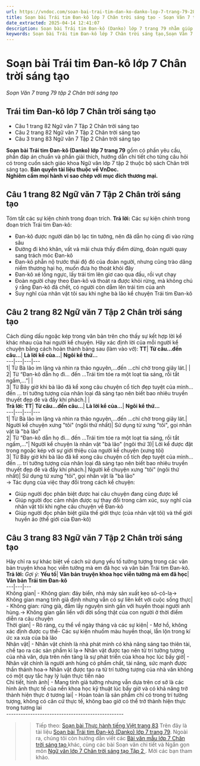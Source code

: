 ```yaml
---
url: https://vndoc.com/soan-bai-trai-tim-dan-ko-danko-lop-7-trang-79-287390
title: Soạn bài Trái tim Đan-kô lớp 7 Chân trời sáng tạo - Soạn Văn 7 trang 79 tập 2 Chân trời sáng tạo - VnDoc.com
date_extracted: 2025-04-14 12:41:07
description: Soạn bài Trái tim Đan-kô (Danko) lớp 7 trang 79 nhằm giúp các em HS đạt kết quả tốt trong quá trình làm bài tập và học tập môn Ngữ văn lớp 7 sách Chân trời sáng tạo.
keywords: Soạn bài Trái tim Đan-kô lớp 7 Chân trời sáng tạo,Soạn Văn 7 trang 79 tập 2 Chân trời sáng tạo,Trái tim Đan-kô lớp 7 Chân trời sáng tạo,Soạn bài Trái tim Đan-kô,Soạn Văn 7 Trái tim Đan-kô,Soạn Trái tim Đan-kô,Soạn bài Trái tim Đan-kô lớp 7,Soạn bài Trái tim Đan-kô trang 79
---
```


# Soạn bài Trái tim Đan-kô lớp 7 Chân trời sáng tạo
 _Soạn Văn 7 trang 79 tập 2 Chân trời sáng tạo_
## **Trái tim Đan-kô lớp 7 Chân trời sáng tạo**
  * Câu 1 trang 82 Ngữ văn 7 Tập 2 Chân trời sáng tạo 
  * Câu 2 trang 82 Ngữ văn 7 Tập 2 Chân trời sáng tạo 
  * Câu 3 trang 83 Ngữ văn 7 Tập 2 Chân trời sáng tạo 

**Soạn bài Trái tim Đan-kô \(Danko\) lớp 7 trang 79** gồm có phần yêu cầu, phần đáp án chuẩn và phần giải thích, hướng dẫn chi tiết cho từng câu hỏi có trong cuốn  sách giáo khoa Ngữ văn lớp 7 tập 2 thuộc bộ sách Chân trời sáng tạo.
**Bản quyền tài liệu thuộc về VnDoc.  
Nghiêm cấm mọi hành vi sao chép với mục đích thương mại.**
## **Câu 1 trang 82 Ngữ văn 7 Tập 2 Chân trời sáng tạo**
Tóm tắt các sự kiện chính trong đoạn trích.
**Trả lời:**
Các sự kiện chính trong đoạn trích Trái tim Đan-kô:
  * Đan-kô được người dân bộ lạc tin tưởng, nên đã dẫn họ cùng đi vào rừng sâu
  * Đường đi khó khăn, vất vả mãi chưa thấy điểm dừng, đoàn người quay sang trách móc Đan-kô
  * Đan-kô phẫn nộ trước thái độ đó của đoàn người, nhưng cũng trào dâng niềm thương hại họ, muốn đưa họ thoát khỏi đây
  * Đan-kô xé lồng ngực, lấy trái tim lên giơ cao qua đầu, rồi vụt chạy
  * Đoàn người chạy theo Đan-kô và thoát ra được khỏi rừng, mà không chú ý rằng Đan-kô đã chết, có người còn dẫm lên trái tim của anh
  * Suy nghĩ của nhân vật tôi sau khi nghe bà lão kể chuyện Trái tim Đan-kô

## **Câu 2 trang 82 Ngữ văn 7 Tập 2 Chân trời sáng tạo**
Cách dùng dấu ngoặc kép trong văn bản trên cho thấy sự kết hợp lời kể khác nhau của hai người kể chuyện. Hãy xác định lời của mỗi người kể chuyện bằng cách hoàn thành bảng sau \(làm vào vở\):
**TT**| **Từ câu...đến câu...**| **Là lời kể của...**| **Ngôi kể thứ...**  
---|---|---|---  
1| Từ Bà lão im lặng và nhìn ra thảo nguyên,...đến ...chỉ chờ trong giây lát.| |   
2| Từ “Đan-kô dẫn họ đi... đến ...Trái tim tóe ra một loạt tia sáng, rồi tắt ngấm,...”| |   
3| Từ Bây giờ khi bà lão đã kể xong câu chuyện cổ tích đẹp tuyệt của mình… đến … trí tưởng tượng của nhân loại đã sáng tạo nên biết bao nhiêu truyền thuyết đẹp đẽ và đầy khí phách.| |   
**Trả lời:**
**TT**| **Từ câu...đến câu...**| **Là lời kể của...**| **Ngôi kể thứ...**  
---|---|---|---  
1| Từ Bà lão im lặng và nhìn ra thảo nguyên,...đến ...chỉ chờ trong giây lát.| Người kể chuyện xưng "tôi" \(ngôi thứ nhất\)| Sử dụng từ xưng "tôi", gọi nhân vật là "bà lão"  
2| Từ “Đan-kô dẫn họ đi... đến ...Trái tim tóe ra một loạt tia sáng, rồi tắt ngấm,...”| Người kể chuyện là nhân vật "bà lão" \(ngôi thứ 3\)| Lời kể được đặt trong ngoặc kép với sự giới thiệu của người kể chuyện \(xưng tôi\)  
3| Từ Bây giờ khi bà lão đã kể xong câu chuyện cổ tích đẹp tuyệt của mình… đến … trí tưởng tượng của nhân loại đã sáng tạo nên biết bao nhiêu truyền thuyết đẹp đẽ và đầy khí phách.| Người kể chuyện xưng "tôi" \(ngôi thứ nhất\)| Sử dụng từ xưng "tôi", gọi nhân vật là "bà lão"  
→ Tác dụng của việc thay đổi trong cách kể chuyện:
  * Giúp người đọc phân biệt được hai câu chuyện đang cùng được kể
  * Giúp người đọc cảm nhận được sự thay đổi trong cảm xúc, suy nghĩ của nhân vật tôi khi nghe câu chuyện về Đan-kô
  * Giúp người đọc phân biệt giữa thế giới thực \(của nhân vật tôi\) và thế giới huyền ảo \(thế giới của Đan-kô\)

## **Câu 3 trang 83 Ngữ văn 7 Tập 2 Chân trời sáng tạo**
Hãy chỉ ra sự khác biệt về cách sử dụng yếu tố tưởng tượng trong các văn bản truyện khoa học viễn tưởng mà em đã học và văn bản Trái tim Đan-kô.
**Trả lời:**
_Gợi ý:_
**Yếu tố**| **Văn bản truyện khoa học viễn tưởng mà em đã học**| **Văn bản Trái tim Đan-kô**  
---|---|---  
Không gian| \- Không gian: đáy biển, nhà máy sản xuất kẹo sô-cô-la→ Không gian mang tính giả định nhưng vẫn có sự liên kết với cuộc sống thực| \- Không gian: rừng già, đầm lầy nguyên sinh gắn với huyền thoại người anh hùng.→ Không gian gắn liền với đời sống thật của con người ở thời điểm diễn ra câu chuyện  
Thời gian| \- Rõ ràng, cụ thể về ngày tháng và các sự kiện| \- Mơ hồ, không xác định được cụ thể\- Các sự kiện nhuốm màu huyền thoại, lẫn lộn trong kí ức xa xưa của bà lão  
Nhân vật| \- Nhân vật chính là nhà phát minh có khả năng sáng tạo thiên tài, chế tạo ra các sản phẩm kì lạ→ Nhân vật được tạo nên từ trí tưởng tượng của nhà văn, dựa trên nền tảng là sự phát triển của khoa học lúc bấy giờ| \- Nhân vật chính là người anh hùng có phẩm chất, tài năng, sức mạnh được thần thánh hoa→ Nhân vật được tạo ra từ trí tưởng tượng của nhà văn không có một quy tắc hay lý luận thực tiễn nào  
Chi tiết, hình ảnh| \- Mang tính giả tưởng nhưng vẫn dựa trên cơ sở là các hình ảnh thực tế của nền khoa học kỹ thuật lúc bấy giờ và có khả năng trở thành hiện thực ở tương lai| \- Hoàn toàn là sản phẩm chỉ có trong trí tưởng tượng, không có căn cứ thực tế, không bao giờ có thể trở thành hiện thực trong tương lai  
\-------------------------------------------------
>> Tiếp theo: [Soạn bài Thực hành tiếng Việt trang 83](<https://vndoc.com/soan-bai-thuc-hanh-tieng-viet-lop-7-trang-83-287392>)
Trên đây là tài liệu [Soạn bài Trái tim Đan-kô \(Danko\) lớp 7 trang 79](<https://vndoc.com/soan-bai-trai-tim-dan-ko-danko-lop-7-trang-79-287390>). Ngoài ra, chúng tôi còn hướng dẫn viết các [ Bài văn mẫu lớp 7 Chân trời sáng tạo ](<https://vndoc.com/van-mau-lop-7ctst>) khác, cùng các bài Soạn văn chi tiết và Ngắn gọn môn [ Ngữ văn lớp 7 Chân trời sáng tạo Tập 2 ](<https://vndoc.com/ngu-van-7-ctst-tap2>) . Mời các bạn tham khảo.
